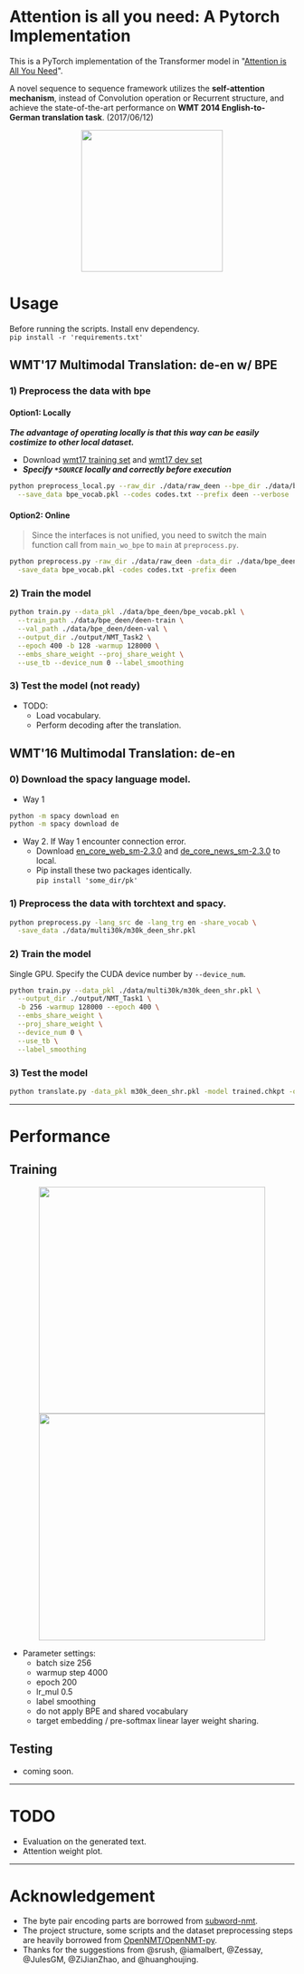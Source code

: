 # Attention is all you need: A Pytorch Implementation

This is a PyTorch implementation of the Transformer model in "[Attention is All You Need](https://arxiv.org/abs/1706.03762)". 


A novel sequence to sequence framework utilizes the **self-attention mechanism**, instead of Convolution operation or Recurrent structure, and achieve the state-of-the-art performance on **WMT 2014 English-to-German translation task**. (2017/06/12)


<p align="center">
<img src="http://imgur.com/1krF2R6.png" width="250">
</p>


# Usage
Before running the scripts. Install env dependency. \
```pip install -r 'requirements.txt'```

## WMT'17 Multimodal Translation: de-en w/ BPE
### 1) Preprocess the data with bpe
#### Option1: Locally
***The advantage of operating locally is that this way can be easily costimize to other local dataset.***
- Download [wmt17 training set](http://data.statmt.org/wmt17/translation-task/training-parallel-nc-v12.tgz) and
[wmt17 dev set](http://data.statmt.org/wmt17/translation-task/dev.tgz)
- ***Specify ```*SOURCE``` locally and correctly before execution***
```bash
python preprocess_local.py --raw_dir ./data/raw_deen --bpe_dir ./data/bpe_deen \
  --save_data bpe_vocab.pkl --codes codes.txt --prefix deen --verbose
```

#### Option2: Online
> Since the interfaces is not unified, you need to switch the main function call from `main_wo_bpe` to `main` at ```preprocess.py```.
```bash
python preprocess.py -raw_dir ./data/raw_deen -data_dir ./data/bpe_deen \
  -save_data bpe_vocab.pkl -codes codes.txt -prefix deen
```

### 2) Train the model
```bash
python train.py --data_pkl ./data/bpe_deen/bpe_vocab.pkl \
  --train_path ./data/bpe_deen/deen-train \
  --val_path ./data/bpe_deen/deen-val \
  --output_dir ./output/NMT_Task2 \
  --epoch 400 -b 128 -warmup 128000 \
  --embs_share_weight --proj_share_weight \
  --use_tb --device_num 0 --label_smoothing
```

### 3) Test the model (not ready)
- TODO:
  - Load vocabulary.
  - Perform decoding after the translation.


## WMT'16 Multimodal Translation: de-en
### 0) Download the spacy language model.
- Way 1
```bash
python -m spacy download en
python -m spacy download de
```
- Way 2. If Way 1 encounter connection error.
  - Download [en_core_web_sm-2.3.0](https://github.com/explosion/spacy-models/releases/download/en_core_web_sm-2.3.0/en_core_web_sm-2.3.0.tar.gz) and [de_core_news_sm-2.3.0](https://github.com/explosion/spacy-models/releases/download/en_core_web_sm-2.3.0/en_core_web_sm-2.3.0.tar.gz) to local.
  - Pip install these two packages identically. \
  ```pip install 'some_dir/pk'```

### 1) Preprocess the data with torchtext and spacy.
```bash
python preprocess.py -lang_src de -lang_trg en -share_vocab \
  -save_data ./data/multi30k/m30k_deen_shr.pkl
```

### 2) Train the model
Single GPU. Specify the CUDA device number by ```--device_num```.
```bash
python train.py --data_pkl ./data/multi30k/m30k_deen_shr.pkl \
  --output_dir ./output/NMT_Task1 \
  -b 256 -warmup 128000 --epoch 400 \
  --embs_share_weight \
  --proj_share_weight \
  --device_num 0 \
  --use_tb \
  --label_smoothing
```

### 3) Test the model
```bash
python translate.py -data_pkl m30k_deen_shr.pkl -model trained.chkpt -output prediction.txt
```

---
# Performance
## Training

<p align="center">
<img src="https://i.imgur.com/S2EVtJx.png" width="400">
<img src="https://i.imgur.com/IZQmUKO.png" width="400">
</p>

- Parameter settings:
  - batch size 256 
  - warmup step 4000 
  - epoch 200 
  - lr_mul 0.5
  - label smoothing 
  - do not apply BPE and shared vocabulary
  - target embedding / pre-softmax linear layer weight sharing. 
 
  
## Testing 
- coming soon.
---
# TODO
  - Evaluation on the generated text.
  - Attention weight plot.
---
# Acknowledgement
- The byte pair encoding parts are borrowed from [subword-nmt](https://github.com/rsennrich/subword-nmt/).
- The project structure, some scripts and the dataset preprocessing steps are heavily borrowed from [OpenNMT/OpenNMT-py](https://github.com/OpenNMT/OpenNMT-py).
- Thanks for the suggestions from @srush, @iamalbert, @Zessay, @JulesGM, @ZiJianZhao, and @huanghoujing.
